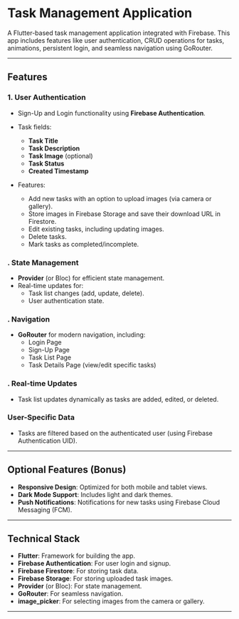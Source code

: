 # Task Management Application

A Flutter-based task management application integrated with Firebase. This app includes features like user authentication, CRUD operations for tasks, animations, persistent login, and seamless navigation using GoRouter.

---

## Features

### 1. User Authentication
- Sign-Up and Login functionality using **Firebase Authentication**.



- Task fields:
  - **Task Title**
  - **Task Description**
  - **Task Image** (optional)
  - **Task Status**
  - **Created Timestamp**
- Features:
  - Add new tasks with an option to upload images (via camera or gallery).
  - Store images in Firebase Storage and save their download URL in Firestore.
  - Edit existing tasks, including updating images.
  - Delete tasks.
  - Mark tasks as completed/incomplete.

### . State Management
- **Provider** (or Bloc) for efficient state management.
- Real-time updates for:
  - Task list changes (add, update, delete).
  - User authentication state.

### . Navigation
- **GoRouter** for modern navigation, including:
  - Login Page
  - Sign-Up Page
  - Task List Page
  - Task Details Page (view/edit specific tasks)



### . Real-time Updates
- Task list updates dynamically as tasks are added, edited, or deleted.

###  User-Specific Data
- Tasks are filtered based on the authenticated user (using Firebase Authentication UID).

---

## Optional Features (Bonus)
- **Responsive Design**: Optimized for both mobile and tablet views.
- **Dark Mode Support**: Includes light and dark themes.
- **Push Notifications**: Notifications for new tasks using Firebase Cloud Messaging (FCM).

---

## Technical Stack

- **Flutter**: Framework for building the app.
- **Firebase Authentication**: For user login and signup.
- **Firebase Firestore**: For storing task data.
- **Firebase Storage**: For storing uploaded task images.
- **Provider** (or Bloc): For state management.
- **GoRouter**: For seamless navigation.
- **image_picker**: For selecting images from the camera or gallery.

---

